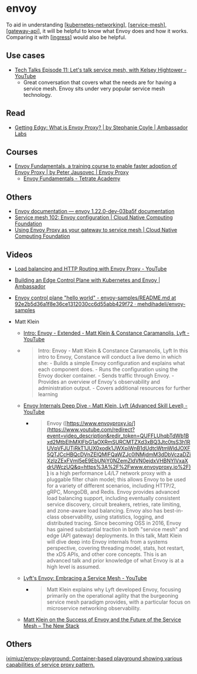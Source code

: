 # envoy
To aid in understanding [[kubernetes-networking]], [[service-mesh]], [[gateway-api]], it will be helpful to know what Envoy does and how it works. Comparing it with [[ingress]] would also be helpful.
## Use cases
- [Tech Talks Episode 11: Let's talk service mesh, with Kelsey Hightower - YouTube](https://www.youtube.com/watch?v=P3nuGTbF-Is)
  - Great conversation that covers what the needs are for having a service mesh. Envoy sits under very popular service mesh technology.
## Read
- [Getting Edgy: What is Envoy Proxy? | by Stephanie Coyle | Ambassador Labs](https://blog.getambassador.io/what-is-envoy-proxy-eeb1f7316ce7)

## Courses
- [Envoy Fundamentals, a training course to enable faster adoption of Envoy Proxy | by Peter Jausovec | Envoy Proxy](https://blog.envoyproxy.io/envoy-fundamentals-a-training-course-to-enable-faster-adoption-of-envoy-proxy-44060c9883bd)
  - [Envoy Fundamentals - Tetrate Academy](https://academy.tetrate.io/courses/take/envoy-fundamentals/lessons/28296413-1-0-module-overview)

## Others
- [Envoy documentation — envoy 1.22.0-dev-03ba5f documentation](https://www.envoyproxy.io/docs/envoy/latest/)
- [Service mesh 102: Envoy configuration | Cloud Native Computing Foundation](https://www.cncf.io/blog/2021/11/09/service-mesh-102-envoy-configuration/)
- [Using Envoy Proxy as your gateway to service mesh | Cloud Native Computing Foundation](https://www.cncf.io/online-programs/using-envoy-proxy-as-your-gateway-to-service-mesh/)

## Videos
- [Load balancing and HTTP Routing with Envoy Proxy - YouTube](https://www.youtube.com/watch?v=D0cuv1AEftE)

- [Building an Edge Control Plane with Kubernetes and Envoy | Ambassador](https://www.getambassador.io/resources/building-an-edge-control-plane-with-kubernetes/)
- [Envoy control plane "hello world" - envoy-samples/README.md at 92e2b5d36a1f8e36ce1312030cc6d55abb429f72 · mehdihadeli/envoy-samples](https://github.com/mehdihadeli/envoy-samples/blob/92e2b5d36a1f8e36ce1312030cc6d55abb429f72/envoy_control/README.md)

- Matt Klein
  - [Intro: Envoy - Extended - Matt Klein & Constance Caramanolis, Lyft - YouTube](https://www.youtube.com/watch?v=P719qI2h2yY)
  - > Intro: Envoy - Matt Klein & Constance Caramanolis, Lyft
  In this intro to Envoy, Constance will conduct a live demo in which she: - Builds a simple Envoy configuration and explains what each component does. - Runs the configuration using the Envoy docker container. - Sends traffic through Envoy. - Provides an overview of Envoy's observability and administration output. - Covers additional resources for further learning

  - [Envoy Internals Deep Dive - Matt Klein, Lyft (Advanced Skill Level) - YouTube](https://www.youtube.com/watch?v=gQF23Vw0keg)
    - > Envoy ([https://www.envoyproxy.io/](https://www.youtube.com/redirect?event=video_description&redir_token=QUFFLUhqbTdWb1Bxd2MtbElhMXlFbG1aOXRmSURCMTZXd3xBQ3Jtc0tsS3h1RUVpVFJUTjRkT1JUX0xodk1JWXpiWnB1dUdtcWtmWldJOXF5QTJCcHBQcDVnZElQMlFQaWZJc0lNMjdmM3dDbVczaDZiXzIzZExFVml5eE9EbUNjY0NZemZldVN0ejdxVHBNYlVxaXdrUWczUQ&q=https%3A%2F%2Fwww.envoyproxy.io%2F)) is a high performance L4/L7 network proxy with a pluggable filter chain model; this allows Envoy to be used for a variety of different scenarios, including HTTP/2, gRPC, MongoDB, and Redis. Envoy provides advanced load balancing support, including eventually consistent service discovery, circuit breakers, retries, rate limiting, and zone-aware load balancing. Envoy also has best-in-class observability, using statistics, logging, and distributed tracing. Since becoming OSS in 2016, Envoy has gained substantial traction in both "service mesh" and edge (API gateway) deployments. In this talk, Matt Klein will dive deep into Envoy internals from a systems perspective, covering threading model, stats, hot restart, the xDS APIs, and other core concepts. This is an advanced talk and prior knowledge of what Envoy is at a high level is assumed.

  - [Lyft's Envoy: Embracing a Service Mesh - YouTube](https://www.youtube.com/watch?v=55yi4MMVBi4)
    - > Matt Klein explains why Lyft developed Envoy, focusing primarily on the operational agility that the burgeoning service mesh paradigm provides, with a particular focus on microservice networking observability.

  - [Matt Klein on the Success of Envoy and the Future of the Service Mesh – The New Stack](https://thenewstack.io/matt-klein-on-the-success-of-envoy-and-the-future-of-the-service-mesh/)

## Others
[iximiuz/envoy-playground: Container-based playground showing various capabilities of service proxy pattern.](https://github.com/iximiuz/envoy-playground)

[//begin]: # "Autogenerated link references for markdown compatibility"
[kubernetes-networking]: kubernetes-networking.md "kubernetes networking"
[service-mesh]: service-mesh.md "service mesh"
[gateway-api]: ../kubernetes/gateway-api.md "Kubernetes Gateway API"
[ingress]: ingress.md "Kubernetes Ingress"
[//end]: # "Autogenerated link references"